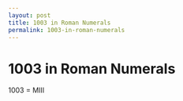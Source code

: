 ```yaml
---
layout: post
title: 1003 in Roman Numerals
permalink: 1003-in-roman-numerals
---
```


# 1003 in Roman Numerals

1003 = MIII
